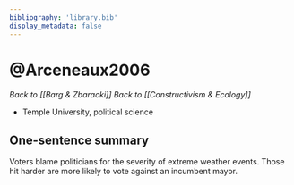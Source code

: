 ```yaml
---
bibliography: 'library.bib'
display_metadata: false
---
```


# @Arceneaux2006

_Back to [[Barg & Zbaracki]]_
_Back to [[Constructivism & Ecology]]_

* Temple University, political science

## One-sentence summary

Voters blame politicians for the severity of extreme weather events. Those hit harder are more likely to vote against an incumbent mayor.